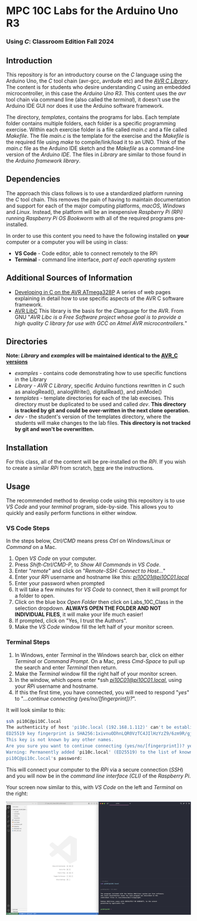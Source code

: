 # MPC 10C Labs for the Arduino Uno R3
### Using *C*: Classroom Edition Fall 2024

## Introduction
This repository is for an introductory course on the *C* language using the Arduino Uno, the *C* tool chain (avr-gcc, avrdude etc) and the [*AVR C Library*](https://github.com/lkoepsel/AVR_C). The content is for students who desire understanding *C* using an embedded microcontroller, in this case the *Arduino Uno R3*. This content uses the *avr* tool chain via command line (also called the *terminal*), it doesn't use the Arduino IDE GUI nor does it use the Arduino software framework.  

The directory, *templates*, contains the programs for labs. Each template folder contains multiple folders, each folder is a specific programming exercise. Within each exercise folder is a file called *main.c* and a file called *Makefile*. The file *main.c* is the template for the exercise and the *Makefile* is the required file using *make* to compile/link/load it to an UNO. Think of the *main.c* file as the Arduino IDE sketch and the *Makefile* as a command-line version of the *Arduino IDE*. The files in *Library* are similar to those found in the *Arduino framework library*.

## Dependencies
The approach this class follows is to use a standardized platform running the *C* tool chain. This removes the pain of having to maintain documentation and support for each of the major computing platforms, *macOS*, *Windows* and *Linux*. Instead, the platform will be an inexpensive *Raspberry Pi (RPi)* running *Raspberry Pi OS Bookworm* with all of the required programs pre-installed.

In order to use this content you need to have the following installed on **your** computer or a computer you will be using in class:

* **VS Code** - Code editor, able to connect remotely to the  RPi
* **Terminal** - command line interface, *part of each operating system*

## Additional Sources of Information

* [Developing in C on the AVR ATmega328P](https://www.wellys.com/posts/courses_avr_c/) A series of web pages explaining in detail how to use specific aspects of the AVR C software framework.
* [AVR LibC](https://www.nongnu.org/avr-libc/) This library is the basis for the *C*language for the AVR. From GNU "*AVR Libc is a Free Software project whose goal is to provide a high quality C library for use with GCC on Atmel AVR microcontrollers.*" 

## Directories
**Note: *Library* and *examples* will be maintained identical to the [AVR_C versions](https://github.com/lkoepsel/AVR_C)**

* *examples* - contains code demonstrating how to use specific functions in the Library
* *Library* - *AVR C Library*, specific Arduino functions rewritten in *C* such as analogRead(), analogWrite(), digitalRead(), and pinMode()
* *templates* - template directories for each of the lab execises. This directory must be duplicated to be used and called *dev*. **This directory is tracked by git and could be over-written in the next clone operation.**
* *dev* - the student's version of the templates directory, where the students will make changes to the lab files. **This directory is not tracked by git and won't be overwritten.**

## Installation

For this class, all of the content will be pre-installed on the *RPi*. If you wish to create a similar *RPi* from scratch, [here](./docs/RPI_10C.md) are the instructions. 

## Usage
The recommended method to develop code using this repository is to use *VS Code* and your *terminal* program, side-by-side. This allows you to quickly and easily perform functions in either window.

### VS Code Steps
In the steps below, *Ctrl/CMD* means press *Ctrl* on Windows/Linux or *Command* on a Mac.

1. Open *VS Code* on your computer.
1. Press *Shift-Ctrl/CMD-P*, to *Show All Commands* in *VS Code*.
1. Enter "*remote*" and click on "*Remote-SSH: Connect to Host...*"
1. Enter your *RPi* username and hostname like this: *pi10C01@pi10C01.local*
1. Enter your password when prompted
1. It will take a few minutes for *VS Code* to connect, then it will prompt for a folder to open.
1. Click on the blue box *Open Folder* then click on Labs_10C_Class in the selection dropdown. **ALWAYS OPEN THE FOLDER AND NOT INDIVIDUAL FILES**, it will make your life much easier!
1. If prompted, click on "Yes, I trust the Authors".
1. Make the *VS Code* window fill the left half of your monitor screen.

### Terminal Steps

1. In Windows, enter *Terminal* in the Windows search bar, click on either *Terminal* or *Command Prompt*. On a Mac, press *Cmd-Space* to pull up the search and enter *Terminal* then return.
1. Make the *Terminal* window fill the right half of your monitor screen.
1. In the window, which opens enter *ssh *pi10C01@pi10C01.local*, using your *RPi* username and hostname.
1. If this the first time, you have connected, you will need to respond "*yes*" to "*...continue connecting (yes/no/[fingerprint])?*".

It will look similar to this:
```bash
ssh pi10C@pi10C.local
The authenticity of host 'pi10c.local (192.168.1.112)' can't be established.
ED25519 key fingerprint is SHA256:1xivnuODhnLQR0VzTC4JIlHzYzZ9/6zm9R/gjh6/TIo.
This key is not known by any other names.
Are you sure you want to continue connecting (yes/no/[fingerprint])? yes
Warning: Permanently added 'pi10c.local' (ED25519) to the list of known hosts.
pi10C@pi10c.local's password:
```
This will connect your computer to the *RPi* via a secure connection (*SSH*) and you will now be in the *command line interface (CLI)* of the *Raspberry Pi*.

Your screen now similar to this, with *VS Code* on the left and *Terminal* on the right:

![Desired Screen Setup](./docs/screen_setup.png)


